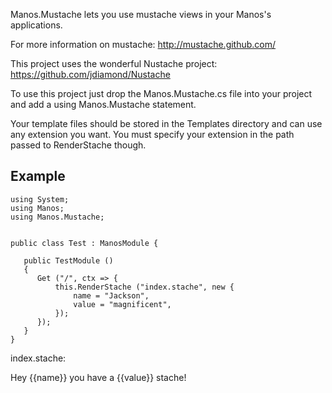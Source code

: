 
Manos.Mustache lets you use mustache views in your Manos's applications.


For more information on mustache: http://mustache.github.com/

This project uses the wonderful Nustache project:  https://github.com/jdiamond/Nustache


To use this project just drop the Manos.Mustache.cs file into your project and add a using Manos.Mustache statement.

Your template files should be stored in the Templates directory and can use any extension you want.  You must specify your extension in the path passed to RenderStache though.

Example
-------

    using System;
    using Manos;
    using Manos.Mustache;


    public class Test : ManosModule {

       public TestModule ()
       {
          Get ("/", ctx => {
              this.RenderStache ("index.stache", new {
                  name = "Jackson",
                  value = "magnificent",
              });
          });
       }
    }


index.stache:

   <html>
    <head>
     <title>Hey Stachers!</title>
    </head>
    <body>
     Hey {{name}} you have a {{value}} stache!
    </body>
   </html>
